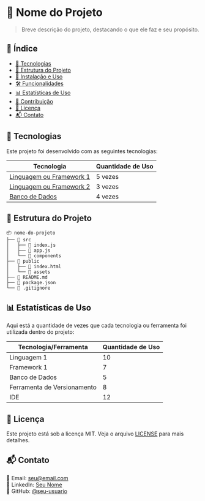 # 🚀 Nome do Projeto

> Breve descrição do projeto, destacando o que ele faz e seu propósito.

## 📌 Índice

- [🔧 Tecnologias](#-tecnologias)
- [📂 Estrutura do Projeto](#-estrutura-do-projeto)
- [🚀 Instalação e Uso](#-instalação-e-uso)
- [🛠 Funcionalidades](#-funcionalidades)
- [📊 Estatísticas de Uso](#-estatísticas-de-uso)
- [🤝 Contribuição](#-contribuição)
- [📄 Licença](#-licença)
- [📬 Contato](#-contato)

## 🔧 Tecnologias

Este projeto foi desenvolvido com as seguintes tecnologias:

| Tecnologia | Quantidade de Uso |
|------------|------------------|
| [Linguagem ou Framework 1](#) | 5 vezes |
| [Linguagem ou Framework 2](#) | 3 vezes |
| [Banco de Dados](#) | 4 vezes |

## 📂 Estrutura do Projeto

```
📦 nome-do-projeto
├── 📂 src
│   ├── 📄 index.js
│   ├── 📄 app.js
│   └── 📂 components
├── 📂 public
│   ├── 📄 index.html
│   └── 📂 assets
├── 📄 README.md
├── 📄 package.json
└── 📄 .gitignore
```

## 📊 Estatísticas de Uso

Aqui está a quantidade de vezes que cada tecnologia ou ferramenta foi utilizada dentro do projeto:

| Tecnologia/Ferramenta | Quantidade de Uso |
|----------------------|------------------|
| Linguagem 1 | 10 |
| Framework 1 | 7 |
| Banco de Dados | 5 |
| Ferramenta de Versionamento | 8 |
| IDE | 12 |

## 📄 Licença

Este projeto está sob a licença MIT. Veja o arquivo [LICENSE](LICENSE) para mais detalhes.

## 📬 Contato

📧 Email: [seu@email.com](mailto:seu@email.com)  
💼 LinkedIn: [Seu Nome](https://linkedin.com/in/seu-usuario)  
🐙 GitHub: [@seu-usuario](https://github.com/seu-usuario)
